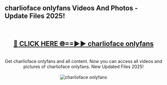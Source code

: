 <h2>charlioface onlyfans Videos And Photos - Update Files 2025!</h2>
<br>
<div align="center">
<h2><a href="https://linkcuts.com/hfmhzwbr" rel="nofollow">🔴 CLICK HERE 🌐==►► charlioface onlyfans</a></h2>
<br>
Get charlioface onlyfans and all content. Now you can access all videos and pictures of charlioface onlyfans. New Updated Files 2025!
<br>
<br>
<a href="https://linkcuts.com/hfmhzwbr" rel="nofollow" data-target="animated-image.originalLink"><img src="https://i.ibb.co.com/WyWwxjT/player-gif2.gif" alt="charlioface onlyfans" style="max-width: 100%; display: inline-block;" data-target="animated-image.originalImage"></a>
</div>
<br>